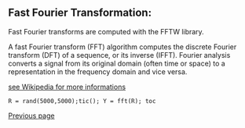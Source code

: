 ## Fast Fourier Transformation:

Fast Fourier transforms are computed with the FFTW library.

A fast Fourier transform (FFT) algorithm computes the discrete Fourier transform (DFT) of a sequence, or its inverse (IFFT). Fourier analysis converts a signal from its original domain (often time or space) to a representation in the frequency domain and vice versa.

[see Wikipedia for more informations](https://en.wikipedia.org/wiki/Fast_Fourier_transform)

```
R = rand(5000,5000);tic(); Y = fft(R); toc
```


[Previous page](FEATURES.md)